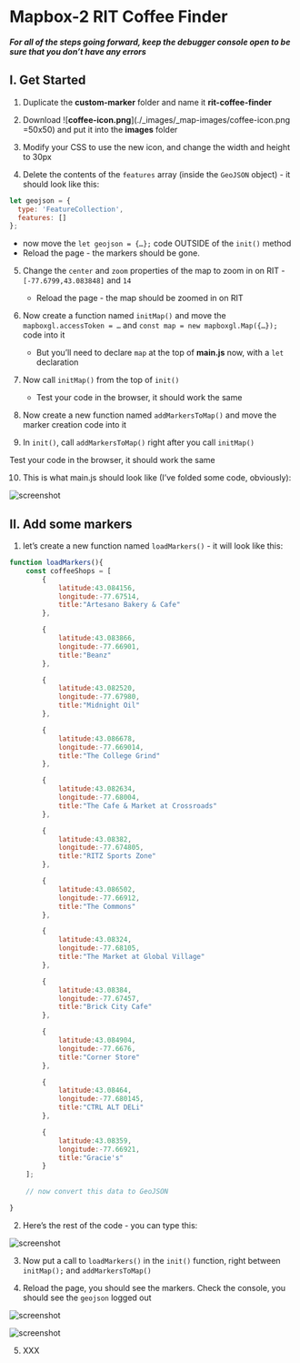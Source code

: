 # Mapbox-2 RIT Coffee Finder


***For all of the steps going forward, keep the debugger console open to be sure that you don’t have any errors***

## I. Get Started

1) Duplicate the **custom-marker** folder and name it **rit-coffee-finder**

2) Download ![**coffee-icon.png**](./_images/_map-images/coffee-icon.png =50x50) and put it into the **images** folder

3) Modify your CSS to use the new icon, and change the width and height to 30px

4) Delete the contents of the `features` array (inside the `GeoJSON` object) - it should look like this:

```js
let geojson = {
  type: 'FeatureCollection',
  features: []
};
```
- now move the `let geojson = {…};` code OUTSIDE of the `init()` method
- Reload the page - the markers should be gone.

5) Change the `center` and `zoom` properties of the map to zoom in on RIT - `[-77.6799,43.083848]` and `14`

    - Reload the page - the map should be zoomed in on RIT

6) Now create a function named `initMap()` and move the `mapboxgl.accessToken = …` and `const map = new mapboxgl.Map({…});` code into it

    - But you’ll need to declare `map` at the top of **main.js** now, with a `let` declaration

7) Now call `initMap()` from the top of `init()`

    - Test your code in the browser, it should work the same

8) Now create a new function named `addMarkersToMap()` and move the marker creation code into it

9) In `init()`,  call `addMarkersToMap()` right after you call `initMap()`

Test your code in the browser, it should work the same

10) This is what main.js should look like (I’ve folded some code, obviously):

![screenshot](./_images/_map-images/maps-5.jpg)


## II. Add some markers

1) let’s create a new function named `loadMarkers()` - it will look like this:

```js
function loadMarkers(){
	const coffeeShops = [
		{
			latitude:43.084156,
			longitude:-77.67514,
			title:"Artesano Bakery & Cafe"
		},

		{
			latitude:43.083866,
			longitude:-77.66901,
			title:"Beanz"
		},

		{
			latitude:43.082520,
			longitude:-77.67980,
			title:"Midnight Oil"
		},

		{
			latitude:43.086678,
			longitude:-77.669014,
			title:"The College Grind"
		},

		{
			latitude:43.082634,
			longitude:-77.68004,
			title:"The Cafe & Market at Crossroads"
		},

		{
			latitude:43.08382,
			longitude:-77.674805,
			title:"RITZ Sports Zone"
		},

		{
			latitude:43.086502,
			longitude:-77.66912,
			title:"The Commons"
		},

		{
			latitude:43.08324,
			longitude:-77.68105,
			title:"The Market at Global Village"
		},

		{
			latitude:43.08384,
			longitude:-77.67457,
			title:"Brick City Cafe"
		},

		{
			latitude:43.084904,
			longitude:-77.6676,
			title:"Corner Store"
		},

		{
			latitude:43.08464,
			longitude:-77.680145,
			title:"CTRL ALT DELi"
		},

		{
			latitude:43.08359,
			longitude:-77.66921,
			title:"Gracie's"
		}
	];
	
	// now convert this data to GeoJSON

}
```


2) Here’s the rest of the code - you can type this:

![screenshot](./_images/_map-images/maps-6.jpg)

3) Now put a call to `loadMarkers()` in the `init()` function, right between `initMap();` and `addMarkersToMap()`

4) Reload the page, you should see the markers. Check the console, you should see the `geojson` logged out

![screenshot](./_images/_map-images/maps-7.jpg)

![screenshot](./_images/_map-images/maps-8.jpg)

5) XXX


